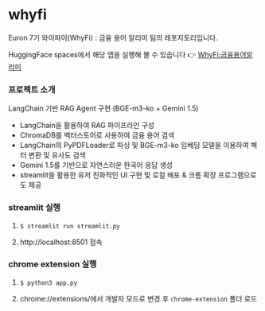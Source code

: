 # whyfi
Euron 7기 와이파이(WhyFi) : 금융 용어 알리미 팀의 레포지토리입니다.

HuggingFace spaces에서 해당 앱을 실행해 볼 수 있습니다 👉 [WhyFi:금융용어알리미](https://huggingface.co/spaces/xeoyeon/whyfi)

### 프로젝트 소개
LangChain 기반 RAG Agent 구현 (BGE-m3-ko + Gemini 1.5)
- LangChain을 활용하여 RAG 파이프라인 구성
- ChromaDB를 벡터스토어로 사용하여 금융 용어 검색
- LangChain의 PyPDFLoader로 파싱 및 BGE-m3-ko 임베딩 모델을 이용하여 벡터 변환 및 유사도 검색
- Gemini 1.5를 기반으로 자연스러운 한국어 응답 생성
- streamlit을 활용한 유저 친화적인 UI 구현 및 로컬 배포 & 크롬 확장 프로그램으로도 제공


### streamlit 실행
1. 
    ```(bash)
    $ streamlit run streamlit.py
    ```
2. 
    http://localhost:8501 접속

### chrome extension 실행
1. 
    ```(bash)
    $ python3 app.py
    ```
2. 
    chrome://extensions/에서 개발자 모드로 변경 후 `chrome-extension` 폴더 로드
